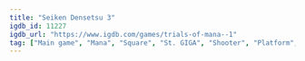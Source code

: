 ```yaml
---
title: "Seiken Densetsu 3"
igdb_id: 11227
igdb_url: "https://www.igdb.com/games/trials-of-mana--1"
tag: ["Main game", "Mana", "Square", "St. GIGA", "Shooter", "Platform", "Role-playing (RPG)", "Single player", "Multiplayer", "Co-operative", "Bird view / Isometric", "Action", "Fantasy", "Open world"]
---
```

